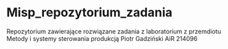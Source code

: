 # Misp_repozytorium_zadania
Repozytorium zawierające rozwiązane zadania z laboratorium z przemdiotu Metody i systemy sterowania produkcją
Piotr Gadziński AiR 214096

